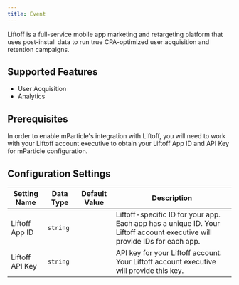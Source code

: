 ```yaml
---
title: Event
---
```


Liftoff is a full-service mobile app marketing and retargeting platform that uses post-install data to run true CPA-optimized user acquisition and retention campaigns.

## Supported Features
* User Acquisition
* Analytics

## Prerequisites

In order to enable mParticle's integration with Liftoff, you will need to work with your Liftoff account executive to obtain your Liftoff App ID and API Key for mParticle configuration.

## Configuration Settings

Setting Name| Data Type | Default Value | Description
|---|---|---|---|
Liftoff App ID| `string` | | Liftoff-specific ID for your app. Each app has a unique ID. Your Liftoff account executive will provide IDs for each app.
Liftoff API Key| `string` | | API key for your Liftoff account. Your Liftoff account executive will provide this key.
